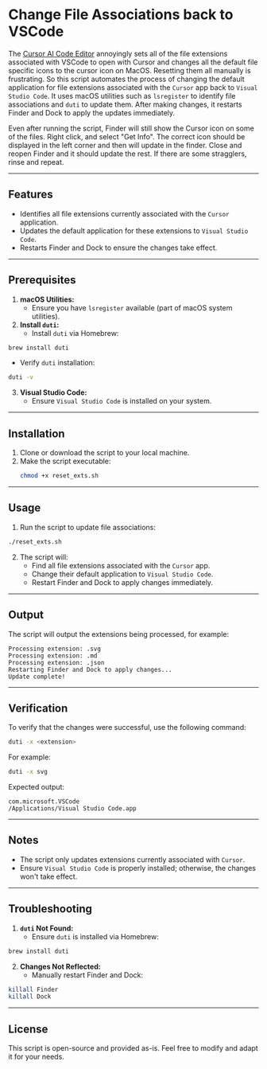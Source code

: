 # Change File Associations back to VSCode

The [Cursor AI Code Editor](https://www.cursor.com/) annoyingly sets all of the file extensions associated with VSCode to open with Cursor and changes all the default file specific icons to the cursor icon on MacOS. Resetting them all manually is frustrating. So this script automates the process of changing the default application for file extensions associated with the `Cursor` app back to `Visual Studio Code`. It uses macOS utilities such as `lsregister` to identify file associations and `duti` to update them. After making changes, it restarts Finder and Dock to apply the updates immediately.

Even after running the script, Finder will still show the Cursor icon on some of the files. Right click, and select "Get Info". The correct icon should be displayed in the left corner and then will update in the finder. Close and reopen Finder and it should update the rest. If there are some stragglers, rinse and repeat.

---

## Features

- Identifies all file extensions currently associated with the `Cursor` application.
- Updates the default application for these extensions to `Visual Studio Code`.
- Restarts Finder and Dock to ensure the changes take effect.

---

## Prerequisites

1. **macOS Utilities:**
   - Ensure you have `lsregister` available (part of macOS system utilities).
2. **Install `duti`:**
   - Install `duti` via Homebrew:

```bash
brew install duti
```

- Verify `duti` installation:

```bash
duti -v
```

3. **Visual Studio Code:**
   - Ensure `Visual Studio Code` is installed on your system.

---

## Installation

1. Clone or download the script to your local machine.
2. Make the script executable:
   ```bash
   chmod +x reset_exts.sh
   ```

---

## Usage

1. Run the script to update file associations:

```bash
./reset_exts.sh
```

2. The script will:
   - Find all file extensions associated with the `Cursor` app.
   - Change their default application to `Visual Studio Code`.
   - Restart Finder and Dock to apply changes immediately.

---

## Output

The script will output the extensions being processed, for example:

```
Processing extension: .svg
Processing extension: .md
Processing extension: .json
Restarting Finder and Dock to apply changes...
Update complete!
```

---

## Verification

To verify that the changes were successful, use the following command:

```bash
duti -x <extension>
```

For example:

```bash
duti -x svg
```

Expected output:

```
com.microsoft.VSCode
/Applications/Visual Studio Code.app
```

---

## Notes

- The script only updates extensions currently associated with `Cursor`.
- Ensure `Visual Studio Code` is properly installed; otherwise, the changes won't take effect.

---

## Troubleshooting

1. **`duti` Not Found:**
   - Ensure `duti` is installed via Homebrew:

```bash
brew install duti
```

2. **Changes Not Reflected:**
   - Manually restart Finder and Dock:

```bash
killall Finder
killall Dock
```

---

## License

This script is open-source and provided as-is. Feel free to modify and adapt it for your needs.
